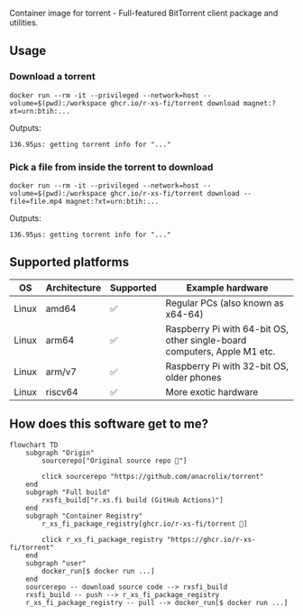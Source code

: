 Container image for torrent - Full-featured BitTorrent client package and utilities.

## Usage

### Download a torrent

```shell
docker run --rm -it --privileged --network=host --volume=$(pwd):/workspace ghcr.io/r-xs-fi/torrent download magnet:?xt=urn:btih:...
```

Outputs:
```console
136.95µs: getting torrent info for "..."
```
### Pick a file from inside the torrent to download

```shell
docker run --rm -it --privileged --network=host --volume=$(pwd):/workspace ghcr.io/r-xs-fi/torrent download --file=file.mp4 magnet:?xt=urn:btih:...
```

Outputs:
```console
136.95µs: getting torrent info for "..."
```

## Supported platforms


| OS    | Architecture  | Supported | Example hardware |
|-------|---------------|-----------|-------------|
| Linux | amd64 | ✅       | Regular PCs (also known as x64-64) |
| Linux | arm64 | ✅       | Raspberry Pi with 64-bit OS, other single-board computers, Apple M1 etc. |
| Linux | arm/v7 | ✅       | Raspberry Pi with 32-bit OS, older phones |
| Linux | riscv64 | ✅       | More exotic hardware |

## How does this software get to me?

```mermaid
flowchart TD
    subgraph "Origin"
        sourcerepo["Original source repo 🔗"]

        click sourcerepo "https://github.com/anacrolix/torrent"
    end
    subgraph "Full build"
        rxsfi_build["r.xs.fi build (GitHub Actions)"]
    end
    subgraph "Container Registry"
        r_xs_fi_package_registry[ghcr.io/r-xs-fi/torrent 🔗]

        click r_xs_fi_package_registry "https://ghcr.io/r-xs-fi/torrent"
    end
    subgraph "user"
        docker_run[$ docker run ...]
    end
    sourcerepo -- download source code --> rxsfi_build
    rxsfi_build -- push --> r_xs_fi_package_registry
    r_xs_fi_package_registry -- pull --> docker_run[$ docker run ...]

```
